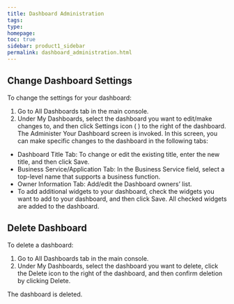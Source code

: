 ```yaml
---
title: Dashboard Administration
tags: 
type: 
homepage: 
toc: true
sidebar: product1_sidebar
permalink: dashboard_administration.html
---
```


## Change Dashboard Settings

To change the settings for your dashboard:

1.	Go to All Dashboards tab in the main console. 
2.	Under My Dashboards, select the dashboard you want to edit/make changes to, and then click Settings icon ( ) to the right of the dashboard. The Administer Your Dashboard screen is invoked. 
In this screen, you can make specific changes to the dashboard in the following tabs:
  -	Dashboard Title Tab: To change or edit the existing title, enter the new title, and then click Save.
  -	Business Service/Application Tab: In the Business Service field, select a top-level name that supports a business function.
  -	Owner Information Tab: Add/edit the Dashboard owners’ list.
  - To add additional widgets to your dashboard, check the widgets you want to add to your dashboard, and then click Save. All checked widgets are added to the dashboard.
  
## Delete Dashboard

To delete a dashboard:

1.	Go to All Dashboards tab in the main console. 
2.	Under My Dashboards, select the dashboard you want to delete, click the Delete icon to the right of the dashboard, and then confirm deletion by clicking Delete.  
 
The dashboard is deleted.

